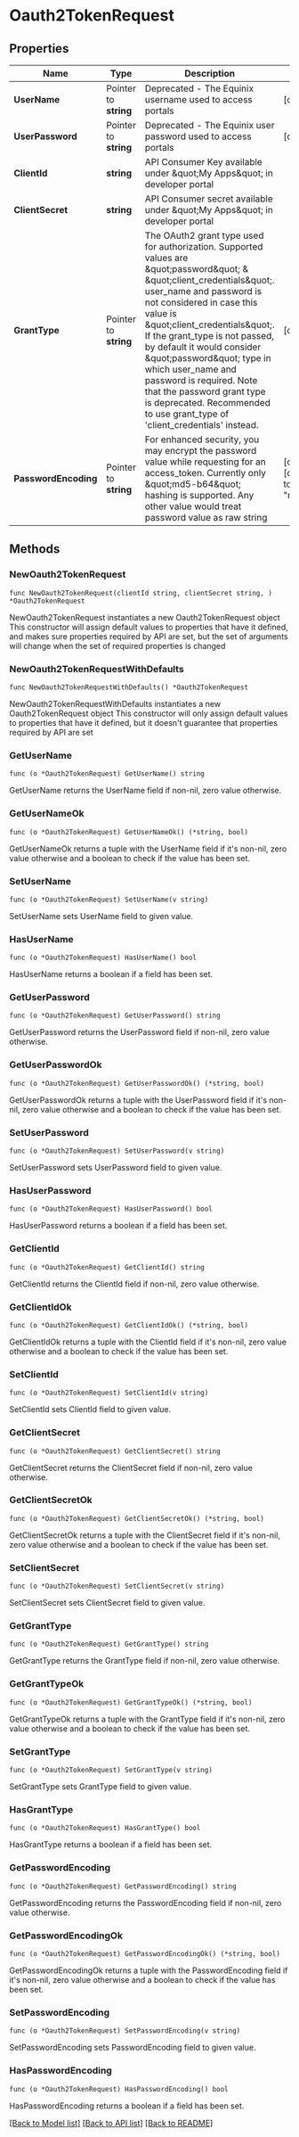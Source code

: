 # Oauth2TokenRequest

## Properties

Name | Type | Description | Notes
------------ | ------------- | ------------- | -------------
**UserName** | Pointer to **string** | Deprecated - The Equinix username used to access portals | [optional] 
**UserPassword** | Pointer to **string** | Deprecated - The Equinix user password used to access portals | [optional] 
**ClientId** | **string** | API Consumer Key available under \&quot;My Apps\&quot; in developer portal | 
**ClientSecret** | **string** | API Consumer secret available under \&quot;My Apps\&quot; in developer portal | 
**GrantType** | Pointer to **string** | The OAuth2 grant type used for authorization. Supported values are \&quot;password\&quot; &amp; \&quot;client_credentials\&quot;. user_name and password is not considered in case this value is \&quot;client_credentials\&quot;. If the grant_type is not passed, by default it would consider \&quot;password\&quot; type in which user_name and password is required. Note that the password grant type is deprecated. Recommended to use grant_type of &#39;client_credentials&#39; instead. | [optional] 
**PasswordEncoding** | Pointer to **string** | For enhanced security, you may encrypt the password value while requesting for an access_token. Currently only \&quot;md5-b64\&quot; hashing is supported. Any other value would treat password value as raw string | [optional] [default to "none"]

## Methods

### NewOauth2TokenRequest

`func NewOauth2TokenRequest(clientId string, clientSecret string, ) *Oauth2TokenRequest`

NewOauth2TokenRequest instantiates a new Oauth2TokenRequest object
This constructor will assign default values to properties that have it defined,
and makes sure properties required by API are set, but the set of arguments
will change when the set of required properties is changed

### NewOauth2TokenRequestWithDefaults

`func NewOauth2TokenRequestWithDefaults() *Oauth2TokenRequest`

NewOauth2TokenRequestWithDefaults instantiates a new Oauth2TokenRequest object
This constructor will only assign default values to properties that have it defined,
but it doesn't guarantee that properties required by API are set

### GetUserName

`func (o *Oauth2TokenRequest) GetUserName() string`

GetUserName returns the UserName field if non-nil, zero value otherwise.

### GetUserNameOk

`func (o *Oauth2TokenRequest) GetUserNameOk() (*string, bool)`

GetUserNameOk returns a tuple with the UserName field if it's non-nil, zero value otherwise
and a boolean to check if the value has been set.

### SetUserName

`func (o *Oauth2TokenRequest) SetUserName(v string)`

SetUserName sets UserName field to given value.

### HasUserName

`func (o *Oauth2TokenRequest) HasUserName() bool`

HasUserName returns a boolean if a field has been set.

### GetUserPassword

`func (o *Oauth2TokenRequest) GetUserPassword() string`

GetUserPassword returns the UserPassword field if non-nil, zero value otherwise.

### GetUserPasswordOk

`func (o *Oauth2TokenRequest) GetUserPasswordOk() (*string, bool)`

GetUserPasswordOk returns a tuple with the UserPassword field if it's non-nil, zero value otherwise
and a boolean to check if the value has been set.

### SetUserPassword

`func (o *Oauth2TokenRequest) SetUserPassword(v string)`

SetUserPassword sets UserPassword field to given value.

### HasUserPassword

`func (o *Oauth2TokenRequest) HasUserPassword() bool`

HasUserPassword returns a boolean if a field has been set.

### GetClientId

`func (o *Oauth2TokenRequest) GetClientId() string`

GetClientId returns the ClientId field if non-nil, zero value otherwise.

### GetClientIdOk

`func (o *Oauth2TokenRequest) GetClientIdOk() (*string, bool)`

GetClientIdOk returns a tuple with the ClientId field if it's non-nil, zero value otherwise
and a boolean to check if the value has been set.

### SetClientId

`func (o *Oauth2TokenRequest) SetClientId(v string)`

SetClientId sets ClientId field to given value.


### GetClientSecret

`func (o *Oauth2TokenRequest) GetClientSecret() string`

GetClientSecret returns the ClientSecret field if non-nil, zero value otherwise.

### GetClientSecretOk

`func (o *Oauth2TokenRequest) GetClientSecretOk() (*string, bool)`

GetClientSecretOk returns a tuple with the ClientSecret field if it's non-nil, zero value otherwise
and a boolean to check if the value has been set.

### SetClientSecret

`func (o *Oauth2TokenRequest) SetClientSecret(v string)`

SetClientSecret sets ClientSecret field to given value.


### GetGrantType

`func (o *Oauth2TokenRequest) GetGrantType() string`

GetGrantType returns the GrantType field if non-nil, zero value otherwise.

### GetGrantTypeOk

`func (o *Oauth2TokenRequest) GetGrantTypeOk() (*string, bool)`

GetGrantTypeOk returns a tuple with the GrantType field if it's non-nil, zero value otherwise
and a boolean to check if the value has been set.

### SetGrantType

`func (o *Oauth2TokenRequest) SetGrantType(v string)`

SetGrantType sets GrantType field to given value.

### HasGrantType

`func (o *Oauth2TokenRequest) HasGrantType() bool`

HasGrantType returns a boolean if a field has been set.

### GetPasswordEncoding

`func (o *Oauth2TokenRequest) GetPasswordEncoding() string`

GetPasswordEncoding returns the PasswordEncoding field if non-nil, zero value otherwise.

### GetPasswordEncodingOk

`func (o *Oauth2TokenRequest) GetPasswordEncodingOk() (*string, bool)`

GetPasswordEncodingOk returns a tuple with the PasswordEncoding field if it's non-nil, zero value otherwise
and a boolean to check if the value has been set.

### SetPasswordEncoding

`func (o *Oauth2TokenRequest) SetPasswordEncoding(v string)`

SetPasswordEncoding sets PasswordEncoding field to given value.

### HasPasswordEncoding

`func (o *Oauth2TokenRequest) HasPasswordEncoding() bool`

HasPasswordEncoding returns a boolean if a field has been set.


[[Back to Model list]](../README.md#documentation-for-models) [[Back to API list]](../README.md#documentation-for-api-endpoints) [[Back to README]](../README.md)


